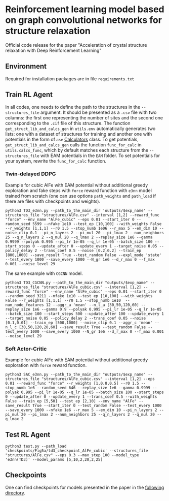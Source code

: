 # Reinforcement learning model based on graph convolutional networks for structure relaxation 

Official code release for the paper "Acceleration of crystal structure relaxation with Deep Reinforcement Learning" 

## Environment

Required for installation packages are in file `requirements.txt`

## Train RL Agent 

In all codes, one needs to define the path to the structures in the `--structures_file` argument. It should be presented as a `.csv` file with two columns: the first one representing the number of sites and the second one corresponding to the `.cif` file of this structure. The function `get_struct_lib_and_calcs_gen` in `utils.env` automatically generates two lists: one with a dataset of structures for training and another one with potentials in the form of `ase` [Calculators](https://wiki.fysik.dtu.dk/ase/ase/calculators/calculators.html) class. To get potentials, `get_struct_lib_and_calcs_gen` calls the function `func_for_calc` in `utils.calcs_func`, which by default matches each structure from the `--structures_file` with EAM potentials in the `EAM` folder. To set potentials for your system, rewrite the `func_for_calc` function.

### Twin-delayed DDPG 

Example for cubic AlFe with EAM potential without additional greedy exploration and fake steps with `force` reward function with `e3nn` model trained from scratch (one can use options `path_weights` and `path_load` if there are files with checkpoints and weights). 

`python3 TD3_e3nn.py --path_to_the_main_dir 'outputs/$exp_name' --structures_file "structures/AlFe.csv" --interval [1,2] --reward_func "force" --env_name "AlFe_cubic" --eps 0.01 --start_iter 0 --random_seed 5599 --nfake 1e10 --test_ep [10,100] --with_weights False --r_weights [1,1,1] --r0 1.5 --stop_numb 1e06 --r_max 5 --em_dim 10 --noise_clip 0.1 --pi_n_layers 2 --pi_mul 20 --pi_lmax 2 --num_neighbors 25 --q_n_layers 2 --q_mul 20 --q_lmax 2 --replay_size 1e6 --gamma 0.9999 --polyak 0.995 --pi_lr 1e-05 --q_lr 1e-05 --batch_size 100 --start_steps 0 --update_after 0 --update_every 1 --target_noise 0.05 --policy_delay 2 --trans_coef 0.5 --noise [0.2,0.2] --train_ep [800,1000] --save_result True --test_random False --expl_mode 'state' --test_every 1000 --save_every 1000 --N_gr 1e6 --d_r_max 0 --f_max 0.001 --noise_level 29`

The same example with `CGCNN` model. 

`python3 TD3_CGCNN.py --path_to_the_main_dir "outputs/$exp_name" --structures_file "structures/AlFe_cubic.csv" --interval [1,2] --reward_func "force" --env_name "AlFe_cubic" --eps 0.01 --start_iter 0 --random_seed 3211 --nfake 1e10 --test_ep [10,100] --with_weights False --r_weights [1,1,1] --r0 1.5 --stop_numb 1e10  --num_node_features 12 --aggr_a 'mean' --n_l_a [30,50,120,60] --replay_size 1e6 --gamma 0.9 --polyak 0.995 --pi_lr 1e-05 --q_lr 1e-05 --batch_size 100 --start_steps 500 --update_after 100 --update_every 1 --target_noise 0.05 --policy_delay 2 --trans_coef 0.05 --noise [0.1,0.01] --train_ep [500,1000] --noise_clip 0.1 --aggr_c 'mean' --n_l_c [30,50,120,20,60] --save_result True --test_random False --test_every 1000 --save_every 1000 --N_gr 1e6 --d_r_max 0 --f_max 0.001 --noise_level 29`

### Soft Actor-Critic 

Example for cubic AlFe with EAM potential without additional greedy exploration with `force` reward function. 

`python3 SAC_e3nn.py --path_to_the_main_dir "outputs/$exp_name" --structures_file "structures/AlFe_cubic.csv" --interval [1,2] --eps 0.01 --reward_func "force" --r_weights [1,0.8,0.5] --r0 1.5 --stop_numb 1e6 --random_seed 646 --replay_size 1e6 --gamma 0.9999 --polyak 0.995 --pi_lr 1e-05 --q_lr 1e-05 --batch_size 100 --start_steps 0 --update_after 0 --update_every 1 --trans_coef 0.5 --with_weights False --train_ep [5,50] --test_ep [2,10] --env_name "AlFe" --save_result True --start_iter 0 --test_random False --test_every 1000 --save_every 1000 --nfake 1e6 --r_max 5 --em_dim 10 --pi_n_layers 2 --pi_mul 20 --pi_lmax 2 --num_neighbors 25 --q_n_layers 2 --q_mul 20 --q_lmax 2`

  ## Test RL Agent 

`python3 test.py --path_load 'checkpoints/Fig5a/td3_checkpoint_AlFe_cubic' --structures_file "structures/AlFe.csv" --eps 0.3 --max_step 100 --model_type 'e3nn(TD3)' --model_params [5,10,2,20,2,25]`

## Checkpoints 

One can find checkpoints for models presented in the paper in the [following directory](https://drive.google.com/drive/folders/1TSmsNDrnJUma8gWPG9BUlwtLYRhxxn0H?usp=sharing). 

